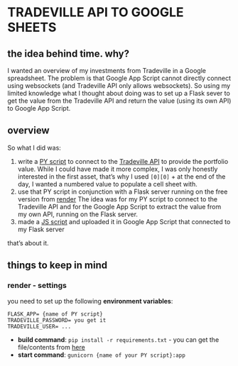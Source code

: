 # TRADEVILLE API TO GOOGLE SHEETS

## the idea behind time. why?

I wanted an overview of my investments from Tradeville in a Google spreadsheet. The problem is that Google App Script cannot directly connect using websockets (and Tradeville API only allows websockets). So using my limited knowledge what I thought about doing was to set up a Flask sever to get the value from the Tradeville API and return the value (using its own API) to Google App Script. 

## overview

So what I did was:
1. write a [PY script](https://github.com/mirceawashere/tradeville/blob/main/tradeville.py) to connect to the [Tradeville API](https://api.tradeville.ro/) to provide the portfolio value.
   While I could have made it more complex, I was only honestly interested in the first asset, that’s why I used `[0][0]` + at the end of the day, I wanted a numbered value to populate a cell sheet with.
2. use that PY script in conjunction with a Flask server running on the free version from [render](https://render.com/) 
   The idea was for my PY script to connect to the Tradeville API and for the Google App Script to extract the value from my own API, running on the Flask server. 
3. made a [JS script](https://github.com/mirceawashere/tradeville/blob/main/google_script.js) and uploaded it in Google App Script that connected to my Flask server

that’s about it. 

## things to keep in mind

### render - settings

you need to set up the following **environment variables**: 
```
FLASK_APP= {name of PY script}
TRADEVILLE_PASSWORD= you get it
TRADEVILLE_USER= ...
```

- **build command**: `pip install -r requirements.txt` - you can get the file/contents from [here](https://github.com/mirceawashere/tradeville/blob/main/requirements.txt) 
- **start command**: `gunicorn {name of your PY script}:app`


